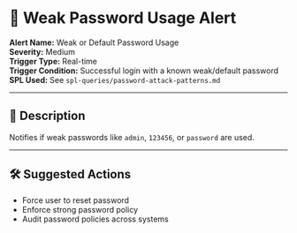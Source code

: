 # 🚨 Weak Password Usage Alert

**Alert Name:** Weak or Default Password Usage  
**Severity:** Medium  
**Trigger Type:** Real-time  
**Trigger Condition:** Successful login with a known weak/default password  
**SPL Used:** See `spl-queries/password-attack-patterns.md`

---

## 🎯 Description

Notifies if weak passwords like `admin`, `123456`, or `password` are used.

---

## 🛠️ Suggested Actions

- Force user to reset password
- Enforce strong password policy
- Audit password policies across systems
